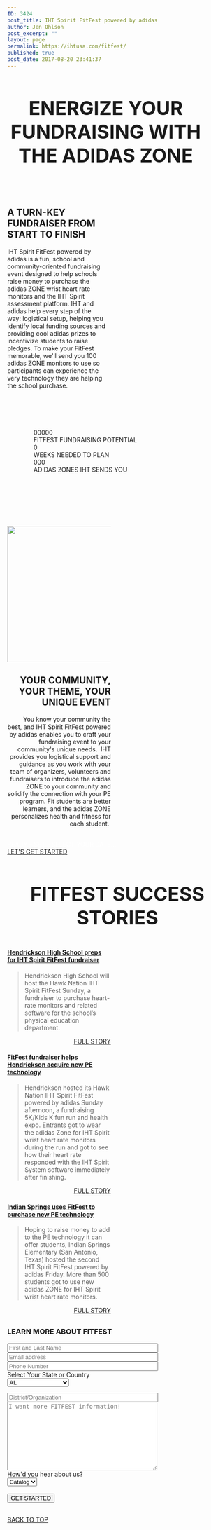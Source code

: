 ```yaml
---
ID: 3424
post_title: IHT Spirit FitFest powered by adidas
author: Jen Ohlson
post_excerpt: ""
layout: page
permalink: https://ihtusa.com/fitfest/
published: true
post_date: 2017-08-20 23:41:37
---
```

<div id="pl-3424"  class="panel-layout" ><div id="pg-3424-0"  class="panel-grid panel-no-style" ><div id="pgc-3424-0-0"  class="panel-grid-cell panel-grid-cell-empty"  data-weight="0.049926578559" ></div><div id="pgc-3424-0-1"  class="panel-grid-cell panel-grid-cell-mobile-last"  data-weight="0.900146842882" ><div id="panel-3424-0-1-0" class="so-panel widget widget_black-studio-tinymce widget_black_studio_tinymce panel-first-child panel-last-child" data-index="0" data-style="{&quot;background_image_attachment&quot;:false,&quot;background_display&quot;:&quot;tile&quot;,&quot;featured_widgets&quot;:&quot;&quot;,&quot;bigger_title&quot;:&quot;&quot;}" ><div class="textwidget"><h3 style="text-align: center; font-size: 44px;">ENERGIZE YOUR FUNDRAISING WITH THE ADIDAS ZONE</h3><p> </p></div></div></div><div id="pgc-3424-0-2"  class="panel-grid-cell panel-grid-cell-empty"  data-weight="0.049926578559" ></div></div><div id="pg-3424-1"  class="panel-grid panel-has-style"  data-style="{&quot;background_display&quot;:&quot;tile&quot;,&quot;row_stretch&quot;:&quot;full&quot;,&quot;cell_alignment&quot;:&quot;flex-start&quot;}" ><div class="siteorigin-panels-stretch panel-row-style panel-row-style-for-3424-1" data-stretch-type="full" ><div id="pgc-3424-1-0"  class="panel-grid-cell"  data-weight="0.48" ><div id="panel-3424-1-0-0" class="so-panel widget widget_black-studio-tinymce widget_black_studio_tinymce panel-first-child panel-last-child" data-index="1" data-style="{&quot;background_display&quot;:&quot;tile&quot;,&quot;featured_widgets&quot;:&quot;&quot;,&quot;bigger_title&quot;:true}" ><div class="widget-title--big panel-widget-style panel-widget-style-for-3424-1-0-0" ><div class="textwidget"><h2 style="text-align: left;">A TURN-KEY FUNDRAISER FROM START TO FINISH</h2><p style="text-align: left;">IHT Spirit FitFest powered by adidas is a fun, school and community-oriented fundraising event designed to help schools raise money to purchase the adidas ZONE wrist heart rate monitors and the IHT Spirit assessment platform. IHT and adidas help every step of the way: logistical setup, helping you identify local funding sources and providing cool adidas prizes to incentivize students to raise pledges. To make your FitFest memorable, we'll send you 100 adidas ZONE monitors to use so participants can experience the very technology they are helping the school purchase.</p></div></div></div></div><div id="pgc-3424-1-1"  class="panel-grid-cell"  data-weight="0.52" ><div id="panel-3424-1-1-0" class="so-panel widget widget_black-studio-tinymce widget_black_studio_tinymce panel-first-child panel-last-child" data-index="2" data-style="{&quot;padding&quot;:&quot;0px 0px 0px 0px&quot;,&quot;mobile_padding&quot;:&quot;0px 0px 0px 0px&quot;,&quot;background_display&quot;:&quot;tile&quot;,&quot;featured_widgets&quot;:&quot;&quot;,&quot;bigger_title&quot;:&quot;&quot;}" ><div class="panel-widget-style panel-widget-style-for-3424-1-1-0" ><div class="textwidget"></div></div></div></div></div></div><div id="pg-3424-2"  class="panel-grid panel-has-style"  data-style="{&quot;padding&quot;:&quot;60px&quot;,&quot;background_image_attachment&quot;:&quot;593&quot;,&quot;background_display&quot;:&quot;tile&quot;,&quot;bottom_margin&quot;:&quot;60px&quot;,&quot;row_stretch&quot;:&quot;full&quot;,&quot;cell_alignment&quot;:&quot;flex-start&quot;}" ><div class="siteorigin-panels-stretch panel-row-style panel-row-style-for-3424-2" data-stretch-type="full" ><div id="pgc-3424-2-0"  class="panel-grid-cell"  data-weight="1" ><div id="panel-3424-2-0-0" class="so-panel widget widget_pw_number-counter widget-number-counter panel-first-child panel-last-child" data-index="3" data-style="{&quot;background_display&quot;:&quot;tile&quot;,&quot;featured_widgets&quot;:&quot;&quot;,&quot;bigger_title&quot;:&quot;&quot;}" >				<div class="widget-number-counters" data-speed="1000">
									<div class="number-counter">
						<i class="number-counter__icon  fa  fa-usd"></i>
						<div class="number-counter__number  js-number" data-to="20000">00000</div>
						<div class="number-counter__title">FITFEST FUNDRAISING POTENTIAL</div>
					</div>
									<div class="number-counter">
						<i class="number-counter__icon  fa  fa-clock-o"></i>
						<div class="number-counter__number  js-number" data-to="6">0</div>
						<div class="number-counter__title">WEEKS NEEDED TO PLAN</div>
					</div>
									<div class="number-counter">
						<i class="number-counter__icon  fa  fa-heartbeat"></i>
						<div class="number-counter__number  js-number" data-to="100">000</div>
						<div class="number-counter__title">ADIDAS ZONES IHT SENDS YOU</div>
					</div>
								</div>
			</div></div></div></div><div id="pg-3424-3"  class="panel-grid panel-no-style"  data-style="{&quot;background_display&quot;:&quot;tile&quot;}" ><div id="pgc-3424-3-0"  class="panel-grid-cell"  data-weight="0.5" ><div id="panel-3424-3-0-0" class="so-panel widget widget_black-studio-tinymce widget_black_studio_tinymce panel-first-child panel-last-child" data-index="4" data-style="{&quot;background_display&quot;:&quot;tile&quot;,&quot;featured_widgets&quot;:&quot;&quot;,&quot;bigger_title&quot;:&quot;&quot;}" ><div class="textwidget"><p style="text-align: left;"><a href="https://ihtusa.com/wp-content/uploads/2017/08/2016-12-11_0862-e1503854984492.jpg"><img class="wp-image-5856 aligncenter" src="https://ihtusa.com/wp-content/uploads/2017/08/2016-12-11_0862-e1503854984492-277x300.jpg" alt="" width="288" height="311" /></a></p></div></div></div><div id="pgc-3424-3-1"  class="panel-grid-cell"  data-weight="0.5" ><div id="panel-3424-3-1-0" class="so-panel widget widget_black-studio-tinymce widget_black_studio_tinymce panel-first-child panel-last-child" data-index="5" data-style="{&quot;background_display&quot;:&quot;tile&quot;,&quot;featured_widgets&quot;:&quot;&quot;,&quot;bigger_title&quot;:true}" ><div class="widget-title--big panel-widget-style panel-widget-style-for-3424-3-1-0" ><div class="textwidget"><h2 style="text-align: right;">YOUR COMMUNITY, YOUR THEME, YOUR UNIQUE EVENT</h2><p style="text-align: right;">You know your community the best, and IHT Spirit FitFest powered by adidas enables you to craft your fundraising event to your community's unique needs.  IHT provides you logistical support and guidance as you work with your team of organizers, volunteers and fundraisers to introduce the adidas ZONE to your community and solidify the connection with your PE program. Fit students are better learners, and the adidas ZONE personalizes health and fitness for each student. </p></div></div></div></div></div><div id="pg-3424-4"  class="panel-grid panel-has-style"  data-style="{&quot;background_image_attachment&quot;:&quot;593&quot;,&quot;background_display&quot;:&quot;tile&quot;,&quot;row_stretch&quot;:&quot;full&quot;}" ><div class="siteorigin-panels-stretch panel-row-style panel-row-style-for-3424-4" data-stretch-type="full" ><div id="pgc-3424-4-0"  class="panel-grid-cell"  data-weight="1" ><div id="panel-3424-4-0-0" class="so-panel widget widget_pw_call_to_action widget-call-to-action panel-first-child panel-last-child" data-index="6" data-style="{&quot;background_display&quot;:&quot;tile&quot;,&quot;font_color&quot;:&quot;#ffffff&quot;,&quot;featured_widgets&quot;:&quot;&quot;,&quot;bigger_title&quot;:&quot;&quot;}" ><div class="panel-widget-style panel-widget-style-for-3424-4-0-0" >				<div class="call-to-action">
					<div class="call-to-action__text">
						READY - SET - SELECT YOUR DATE...					</div>
					<div class="call-to-action__button">
						<a class="btn    btn-primary" href="https://ihtusa.com/contact/" target="_self">LET'S GET STARTED</a>					</div>
				</div>
			</div></div></div></div></div><div id="pg-3424-5"  class="panel-grid panel-no-style"  data-style="{&quot;background_display&quot;:&quot;tile&quot;}" ><div id="pgc-3424-5-0"  class="panel-grid-cell"  data-weight="1" ><div id="panel-3424-5-0-0" class="so-panel widget widget_black-studio-tinymce widget_black_studio_tinymce panel-first-child panel-last-child" data-index="7" data-style="{&quot;background_display&quot;:&quot;tile&quot;,&quot;featured_widgets&quot;:&quot;&quot;,&quot;bigger_title&quot;:true}" ><div class="widget-title--big panel-widget-style panel-widget-style-for-3424-5-0-0" ><div class="textwidget"><h3 style="text-align: center; font-size: 44px;">FITFEST SUCCESS STORIES</h3></div></div></div></div></div><div id="pg-3424-6"  class="panel-grid panel-no-style" ><div id="pgc-3424-6-0"  class="panel-grid-cell"  data-weight="0.5" ><div id="panel-3424-6-0-0" class="so-panel widget widget_black-studio-tinymce widget_black_studio_tinymce panel-first-child panel-last-child" data-index="8" data-style="{&quot;background_display&quot;:&quot;tile&quot;,&quot;featured_widgets&quot;:&quot;&quot;,&quot;bigger_title&quot;:&quot;&quot;}" ><div class="textwidget"><h4><a href=https://ihtusa.com/hendrickson-preps-for-fitfest-fundraiser/>Hendrickson High School preps for IHT Spirit FitFest fundraiser</a></h4>
<blockquote>Hendrickson High School will host the Hawk Nation IHT Spirit FitFest Sunday, a fundraiser to purchase heart-rate monitors and related software for the school’s physical education department.</blockquote>
<p style="text-align: right;"><a class="btn    btn-primary" href="http://hendrickson-preps-for-fitfest-fundraiser/" target="_self">FULL STORY</a></p>

<h4><a href=https://ihtusa.com/hendrickson-hosts-fitfest-fundraiser/>FitFest fundraiser helps Hendrickson acquire new PE technology</a></h4>
<blockquote>Hendrickson hosted its Hawk Nation IHT Spirit FitFest powered by adidas Sunday afternoon, a fundraising 5K/Kids K fun run and health expo.  Entrants got to wear the adidas Zone for IHT Spirit wrist heart rate monitors during the run and got to see how their heart rate responded with the IHT Spirit System software immediately after finishing.</blockquote>
<p style="text-align: right;"><a class="btn    btn-primary" href="https://ihtusa.com/hendrickson-hosts-fitfest-fundraiser" target="_self">FULL STORY</a></p>
</div></div></div><div id="pgc-3424-6-1"  class="panel-grid-cell"  data-weight="0.5" ><div id="panel-3424-6-1-0" class="so-panel widget widget_black-studio-tinymce widget_black_studio_tinymce panel-first-child panel-last-child" data-index="9" data-style="{&quot;background_display&quot;:&quot;tile&quot;,&quot;featured_widgets&quot;:&quot;&quot;,&quot;bigger_title&quot;:&quot;&quot;}" ><div class="textwidget"><h4><a href="https://ihtusa.com/indian-springs-uses-fitfest-for-pe-technology/">Indian Springs uses FitFest to purchase new PE technology</a></h4>
<blockquote>Hoping to raise money to add to the PE technology it can offer students, Indian Springs Elementary (San Antonio, Texas) hosted the second IHT Spirit FitFest powered by adidas Friday. More than 500 students got to use new adidas ZONE for IHT Spirit wrist heart rate monitors.</blockquote>
<p style="text-align: right;"><a class="btn    btn-primary" href="https://ihtusa.com/indian-springs-uses-fitfest-for-pe-technology" target="_self">FULL STORY</a></p>

</div></div></div></div><div id="pg-3424-7"  class="panel-grid panel-no-style"  data-style="{&quot;background_display&quot;:&quot;tile&quot;}" ><div id="pgc-3424-7-0"  class="panel-grid-cell"  data-weight="1" ><div id="panel-3424-7-0-0" class="so-panel widget widget_black-studio-tinymce widget_black_studio_tinymce panel-first-child" data-index="10" data-style="{&quot;background_display&quot;:&quot;tile&quot;,&quot;featured_widgets&quot;:&quot;&quot;,&quot;bigger_title&quot;:&quot;&quot;}" ><h3 class="widget-title"><span class="widget-title__inline">LEARN MORE ABOUT FITFEST</span></h3><div class="textwidget"><p><div role="form" class="wpcf7" id="wpcf7-f3206-o1" lang="en-US" dir="ltr">
<div class="screen-reader-response"></div>
<form action="/wp-admin/post.php#wpcf7-f3206-o1" method="post" class="wpcf7-form" novalidate="novalidate">
<div style="display: none;">
<input type="hidden" name="_wpcf7" value="3206" />
<input type="hidden" name="_wpcf7_version" value="4.9" />
<input type="hidden" name="_wpcf7_locale" value="en_US" />
<input type="hidden" name="_wpcf7_unit_tag" value="wpcf7-f3206-o1" />
<input type="hidden" name="_wpcf7_container_post" value="0" />
</div>
<div class="contact-form-small">
<div class="row">
<div class="col-xs-12  col-md-6">
      <span class="wpcf7-form-control-wrap your-name"><input type="text" name="your-name" value="" size="40" class="wpcf7-form-control wpcf7-text wpcf7-validates-as-required" aria-required="true" aria-invalid="false" placeholder="First and Last Name" /></span><br />
      <span class="wpcf7-form-control-wrap your-email"><input type="email" name="your-email" value="" size="40" class="wpcf7-form-control wpcf7-text wpcf7-email wpcf7-validates-as-required wpcf7-validates-as-email" aria-required="true" aria-invalid="false" placeholder="Email address" /></span><br />
<span class="wpcf7-form-control-wrap your-tel"><input type="tel" name="your-tel" value="" size="40" class="wpcf7-form-control wpcf7-text wpcf7-tel wpcf7-validates-as-required wpcf7-validates-as-tel" aria-required="true" aria-invalid="false" placeholder="Phone Number" /></span><br />
Select Your State or Country<br />
<span class="wpcf7-form-control-wrap state"><select name="state" class="wpcf7-form-control wpcf7-select wpcf7-validates-as-required" aria-required="true" aria-invalid="false"><option value="AL">AL</option><option value="AK">AK</option><option value="AZ">AZ</option><option value="AR">AR</option><option value="CA">CA</option><option value="CO">CO</option><option value="CT">CT</option><option value="DE">DE</option><option value="FL">FL</option><option value="GA">GA</option><option value="HI">HI</option><option value="ID">ID</option><option value="IL">IL</option><option value="IN">IN</option><option value="IA">IA</option><option value="KS">KS</option><option value="KY">KY</option><option value="LA">LA</option><option value="ME">ME</option><option value="MD">MD</option><option value="MA">MA</option><option value="MI">MI</option><option value="MN">MN</option><option value="MS">MS</option><option value="MO">MO</option><option value="MT">MT</option><option value="NE">NE</option><option value="NV">NV</option><option value="NH">NH</option><option value="NJ">NJ</option><option value="NM">NM</option><option value="NY">NY</option><option value="NC">NC</option><option value="ND">ND</option><option value="OH">OH</option><option value="OK">OK</option><option value="OR">OR</option><option value="PA">PA</option><option value="RI">RI</option><option value="SC">SC</option><option value="SD">SD</option><option value="TN">TN</option><option value="TX">TX</option><option value="UT">UT</option><option value="VT">VT</option><option value="VA">VA</option><option value="WA">WA</option><option value="Washington D.C.">Washington D.C.</option><option value="WV">WV</option><option value="WI">WI</option><option value="WY">WY</option><option value="CANADA">CANADA</option><option value="BERMUDA">BERMUDA</option><option value="AUSTRALIA">AUSTRALIA</option><option value="UNITED KINGDOM">UNITED KINGDOM</option><option value="SOUTH AFRICA">SOUTH AFRICA</option><option value="International - Other">International - Other</option></select></span></p></div>
<div class="col-xs-12  col-md-6">
        <span class="wpcf7-form-control-wrap your-subject"><input type="text" name="your-subject" value="" size="40" class="wpcf7-form-control wpcf7-text wpcf7-validates-as-required" aria-required="true" aria-invalid="false" placeholder="District/Organization" /></span><br />
        <span class="wpcf7-form-control-wrap your-message"><textarea name="your-message" cols="40" rows="10" class="wpcf7-form-control wpcf7-textarea wpcf7-validates-as-required" aria-required="true" aria-invalid="false" placeholder="I want more FITFEST information!"></textarea></span><br />
How'd you hear about us?<br />
<span class="wpcf7-form-control-wrap Howdidyoufindus"><select name="Howdidyoufindus" class="wpcf7-form-control wpcf7-select wpcf7-validates-as-required" aria-required="true" aria-invalid="false"><option value="Catalog">Catalog</option><option value="Other">Other</option></select></span>
    </div>
<div class="col-xs-12  col-md-12">
<input type='hidden' id="zc_gad" name="zc_gad" value=""/><br />
      <input type="submit" value="GET STARTED" class="wpcf7-form-control wpcf7-submit btn btn-primary pull-right" />
    </div>
</p></div>
</div>
<div class="wpcf7-response-output wpcf7-display-none"></div></form></div></p></div></div><div id="panel-3424-7-0-1" class="so-panel widget widget_pw_call_to_action widget-call-to-action panel-last-child" data-index="11" data-style="{&quot;background_display&quot;:&quot;tile&quot;,&quot;featured_widgets&quot;:&quot;&quot;,&quot;bigger_title&quot;:&quot;&quot;}" >				<div class="call-to-action">
					<div class="call-to-action__text">
											</div>
					<div class="call-to-action__button">
						<a href="#TOP">BACK TO TOP</a>					</div>
				</div>
			</div></div></div></div>

<style type="text/css" class="panels-style" data-panels-style-for-post="3424">@import url(https://ihtusa.com/wp-content/plugins/siteorigin-panels/css/front-flex.css); #pgc-3424-0-0 , #pgc-3424-0-2 { width:4.9927%;width:calc(4.9927% - ( 0.950073421441 * 30px ) ) } #pgc-3424-0-1 { width:90.0147%;width:calc(90.0147% - ( 0.099853157118 * 30px ) ) } #pg-3424-0 , #pg-3424-1 , #pg-3424-3 , #pg-3424-4 , #pg-3424-5 , #pg-3424-6 , #pl-3424 .so-panel { margin-bottom:30px } #pgc-3424-1-0 { width:48%;width:calc(48% - ( 0.52 * 30px ) ) } #pgc-3424-1-1 { width:52%;width:calc(52% - ( 0.48 * 30px ) ) } #pgc-3424-2-0 , #pgc-3424-4-0 , #pgc-3424-5-0 , #pgc-3424-7-0 { width:100%;width:calc(100% - ( 0 * 30px ) ) } #pg-3424-2 { margin-bottom:60px } #pgc-3424-3-0 , #pgc-3424-3-1 , #pgc-3424-6-0 , #pgc-3424-6-1 { width:50%;width:calc(50% - ( 0.5 * 30px ) ) } #pl-3424 .so-panel:last-child { margin-bottom:0px } #pg-3424-1.panel-no-style, #pg-3424-1.panel-has-style > .panel-row-style , #pg-3424-2.panel-no-style, #pg-3424-2.panel-has-style > .panel-row-style { -webkit-align-items:flex-start;align-items:flex-start } #panel-3424-1-1-0> .panel-widget-style { padding:0px 0px 0px 0px } #pg-3424-2> .panel-row-style { background-image:url(https://ihtusa.com/wp-content/uploads/2015/04/Dark-Blue-Diamond-Banner.jpg);background-repeat:repeat;padding:60px } #pg-3424-4> .panel-row-style { background-image:url(https://ihtusa.com/wp-content/uploads/2015/04/Dark-Blue-Diamond-Banner.jpg);background-repeat:repeat } #panel-3424-4-0-0> .panel-widget-style { color:#ffffff } @media (max-width:780px){ #pg-3424-0.panel-no-style, #pg-3424-0.panel-has-style > .panel-row-style , #pg-3424-1.panel-no-style, #pg-3424-1.panel-has-style > .panel-row-style , #pg-3424-2.panel-no-style, #pg-3424-2.panel-has-style > .panel-row-style , #pg-3424-3.panel-no-style, #pg-3424-3.panel-has-style > .panel-row-style , #pg-3424-4.panel-no-style, #pg-3424-4.panel-has-style > .panel-row-style , #pg-3424-5.panel-no-style, #pg-3424-5.panel-has-style > .panel-row-style , #pg-3424-6.panel-no-style, #pg-3424-6.panel-has-style > .panel-row-style , #pg-3424-7.panel-no-style, #pg-3424-7.panel-has-style > .panel-row-style { -webkit-flex-direction:column;-ms-flex-direction:column;flex-direction:column } #pg-3424-0 .panel-grid-cell , #pg-3424-1 .panel-grid-cell , #pg-3424-2 .panel-grid-cell , #pg-3424-3 .panel-grid-cell , #pg-3424-4 .panel-grid-cell , #pg-3424-5 .panel-grid-cell , #pg-3424-6 .panel-grid-cell , #pg-3424-7 .panel-grid-cell { margin-right:0 } #pg-3424-0 .panel-grid-cell , #pg-3424-1 .panel-grid-cell , #pg-3424-2 .panel-grid-cell , #pg-3424-3 .panel-grid-cell , #pg-3424-4 .panel-grid-cell , #pg-3424-5 .panel-grid-cell , #pg-3424-6 .panel-grid-cell , #pg-3424-7 .panel-grid-cell { width:100% } #pgc-3424-0-0 , #pgc-3424-0-1 , #pgc-3424-1-0 , #pgc-3424-3-0 , #pgc-3424-6-0 { margin-bottom:30px } #pl-3424 .panel-grid-cell { padding:0 } #pl-3424 .panel-grid .panel-grid-cell-empty { display:none } #pl-3424 .panel-grid .panel-grid-cell-mobile-last { margin-bottom:0px } #panel-3424-1-1-0> .panel-widget-style { padding:0px 0px 0px 0px }  } </style>